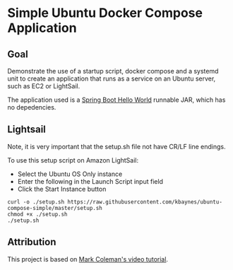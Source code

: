 # Simple Ubuntu Docker Compose Application

## Goal

Demonstrate the use of a startup script, docker compose and a systemd unit to create an application that runs as a service on an Ubuntu server, such as EC2 or LightSail.

The application used is a [Spring Boot Hello World](https://github.com/kbaynes/docker-springboot-helloworld) runnable JAR, which has no depedencies.

## Lightsail

Note, it is very important that the setup.sh file not have CR/LF line endings.

To use this setup script on Amazon LightSail:
- Select the Ubuntu OS Only instance
- Enter the following in the Launch Script input field
- Click the Start Instance button

```
curl -o ./setup.sh https://raw.githubusercontent.com/kbaynes/ubuntu-compose-simple/master/setup.sh
chmod +x ./setup.sh
./setup.sh
```

## Attribution

This project is based on [Mark Coleman's video tutorial](https://www.youtube.com/watch?v=z525kfneC6E&list=PL5wNnJ-VwlrE1BiUh4qzqFwz81bQrXuXK).

